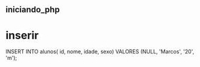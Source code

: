 ## iniciando_php

# inserir
INSERT INTO alunos( id, nome, idade, sexo) VALORES (NULL, 'Marcos', '20', 'm');